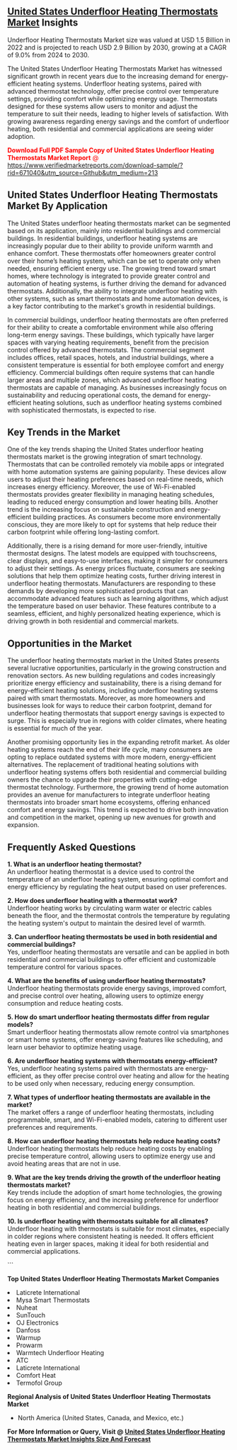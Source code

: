 <h2><a href="https://www.verifiedmarketreports.com/download-sample/?rid=671040&amp;utm_source=Github&amp;utm_medium=213" target="_blank">United States Underfloor Heating Thermostats Market</a> Insights</h2><p>Underfloor Heating Thermostats Market size was valued at USD 1.5 Billion in 2022 and is projected to reach USD 2.9 Billion by 2030, growing at a CAGR of 9.0% from 2024 to 2030.</p><p><p>The United States Underfloor Heating Thermostats Market has witnessed significant growth in recent years due to the increasing demand for energy-efficient heating systems. Underfloor heating systems, paired with advanced thermostat technology, offer precise control over temperature settings, providing comfort while optimizing energy usage. Thermostats designed for these systems allow users to monitor and adjust the temperature to suit their needs, leading to higher levels of satisfaction. With growing awareness regarding energy savings and the comfort of underfloor heating, both residential and commercial applications are seeing wider adoption. <p><span class=""><span style="color: #ff0000;"><strong>Download Full PDF Sample Copy of United States Underfloor Heating Thermostats Market Report</strong> @ </span><a href="https://www.verifiedmarketreports.com/download-sample/?rid=671040&amp;utm_source=Github&amp;utm_medium=213" target="_blank">https://www.verifiedmarketreports.com/download-sample/?rid=671040&amp;utm_source=Github&amp;utm_medium=213</a></span></p></p><h2>United States Underfloor Heating Thermostats Market By Application</h2><p>The United States underfloor heating thermostats market can be segmented based on its application, mainly into residential buildings and commercial buildings. In residential buildings, underfloor heating systems are increasingly popular due to their ability to provide uniform warmth and enhance comfort. These thermostats offer homeowners greater control over their home’s heating system, which can be set to operate only when needed, ensuring efficient energy use. The growing trend toward smart homes, where technology is integrated to provide greater control and automation of heating systems, is further driving the demand for advanced thermostats. Additionally, the ability to integrate underfloor heating with other systems, such as smart thermostats and home automation devices, is a key factor contributing to the market's growth in residential buildings. <p>In commercial buildings, underfloor heating thermostats are often preferred for their ability to create a comfortable environment while also offering long-term energy savings. These buildings, which typically have larger spaces with varying heating requirements, benefit from the precision control offered by advanced thermostats. The commercial segment includes offices, retail spaces, hotels, and industrial buildings, where a consistent temperature is essential for both employee comfort and energy efficiency. Commercial buildings often require systems that can handle larger areas and multiple zones, which advanced underfloor heating thermostats are capable of managing. As businesses increasingly focus on sustainability and reducing operational costs, the demand for energy-efficient heating solutions, such as underfloor heating systems combined with sophisticated thermostats, is expected to rise.</p><h2>Key Trends in the Market</h2><p>One of the key trends shaping the United States underfloor heating thermostats market is the growing integration of smart technology. Thermostats that can be controlled remotely via mobile apps or integrated with home automation systems are gaining popularity. These devices allow users to adjust their heating preferences based on real-time needs, which increases energy efficiency. Moreover, the use of Wi-Fi-enabled thermostats provides greater flexibility in managing heating schedules, leading to reduced energy consumption and lower heating bills. Another trend is the increasing focus on sustainable construction and energy-efficient building practices. As consumers become more environmentally conscious, they are more likely to opt for systems that help reduce their carbon footprint while offering long-lasting comfort. <p>Additionally, there is a rising demand for more user-friendly, intuitive thermostat designs. The latest models are equipped with touchscreens, clear displays, and easy-to-use interfaces, making it simpler for consumers to adjust their settings. As energy prices fluctuate, consumers are seeking solutions that help them optimize heating costs, further driving interest in underfloor heating thermostats. Manufacturers are responding to these demands by developing more sophisticated products that can accommodate advanced features such as learning algorithms, which adjust the temperature based on user behavior. These features contribute to a seamless, efficient, and highly personalized heating experience, which is driving growth in both residential and commercial markets.</p><h2>Opportunities in the Market</h2><p>The underfloor heating thermostats market in the United States presents several lucrative opportunities, particularly in the growing construction and renovation sectors. As new building regulations and codes increasingly prioritize energy efficiency and sustainability, there is a rising demand for energy-efficient heating solutions, including underfloor heating systems paired with smart thermostats. Moreover, as more homeowners and businesses look for ways to reduce their carbon footprint, demand for underfloor heating thermostats that support energy savings is expected to surge. This is especially true in regions with colder climates, where heating is essential for much of the year. <p>Another promising opportunity lies in the expanding retrofit market. As older heating systems reach the end of their life cycle, many consumers are opting to replace outdated systems with more modern, energy-efficient alternatives. The replacement of traditional heating solutions with underfloor heating systems offers both residential and commercial building owners the chance to upgrade their properties with cutting-edge thermostat technology. Furthermore, the growing trend of home automation provides an avenue for manufacturers to integrate underfloor heating thermostats into broader smart home ecosystems, offering enhanced comfort and energy savings. This trend is expected to drive both innovation and competition in the market, opening up new avenues for growth and expansion.</p><h2>Frequently Asked Questions</h2><p><strong>1. What is an underfloor heating thermostat?</strong><br> An underfloor heating thermostat is a device used to control the temperature of an underfloor heating system, ensuring optimal comfort and energy efficiency by regulating the heat output based on user preferences.</p><p><strong>2. How does underfloor heating with a thermostat work?</strong><br> Underfloor heating works by circulating warm water or electric cables beneath the floor, and the thermostat controls the temperature by regulating the heating system's output to maintain the desired level of warmth.</p><p><strong>3. Can underfloor heating thermostats be used in both residential and commercial buildings?</strong><br> Yes, underfloor heating thermostats are versatile and can be applied in both residential and commercial buildings to offer efficient and customizable temperature control for various spaces.</p><p><strong>4. What are the benefits of using underfloor heating thermostats?</strong><br> Underfloor heating thermostats provide energy savings, improved comfort, and precise control over heating, allowing users to optimize energy consumption and reduce heating costs.</p><p><strong>5. How do smart underfloor heating thermostats differ from regular models?</strong><br> Smart underfloor heating thermostats allow remote control via smartphones or smart home systems, offer energy-saving features like scheduling, and learn user behavior to optimize heating usage.</p><p><strong>6. Are underfloor heating systems with thermostats energy-efficient?</strong><br> Yes, underfloor heating systems paired with thermostats are energy-efficient, as they offer precise control over heating and allow for the heating to be used only when necessary, reducing energy consumption.</p><p><strong>7. What types of underfloor heating thermostats are available in the market?</strong><br> The market offers a range of underfloor heating thermostats, including programmable, smart, and Wi-Fi-enabled models, catering to different user preferences and requirements.</p><p><strong>8. How can underfloor heating thermostats help reduce heating costs?</strong><br> Underfloor heating thermostats help reduce heating costs by enabling precise temperature control, allowing users to optimize energy use and avoid heating areas that are not in use.</p><p><strong>9. What are the key trends driving the growth of the underfloor heating thermostats market?</strong><br> Key trends include the adoption of smart home technologies, the growing focus on energy efficiency, and the increasing preference for underfloor heating in both residential and commercial buildings.</p><p><strong>10. Is underfloor heating with thermostats suitable for all climates?</strong><br> Underfloor heating with thermostats is suitable for most climates, especially in colder regions where consistent heating is needed. It offers efficient heating even in larger spaces, making it ideal for both residential and commercial applications.</p>```</p><p><strong>Top United States Underfloor Heating Thermostats Market Companies</strong></p><div data-test-id=""><p><li>Laticrete International</li><li> Mysa Smart Thermostats</li><li> Nuheat</li><li> SunTouch</li><li> OJ Electronics</li><li> Danfoss</li><li> Warmup</li><li> Prowarm</li><li> Warmtech Underfloor Heating</li><li> ATC</li><li> Laticrete International</li><li> Comfort Heat</li><li> Termofol Group</li></p><div><strong>Regional Analysis of&nbsp;United States Underfloor Heating Thermostats Market</strong></div><ul><li dir="ltr"><p dir="ltr">North America&nbsp;(United States, Canada, and Mexico, etc.)</p></li></ul><p><strong>For More Information or Query, Visit @&nbsp;</strong><strong><a href="https://www.verifiedmarketreports.com/product/underfloor-heating-thermostats-market/?utm_source=Github&amp;utm_medium=213" target="_blank">United States Underfloor Heating Thermostats Market Insights Size And Forecast</a></strong></p></div>
